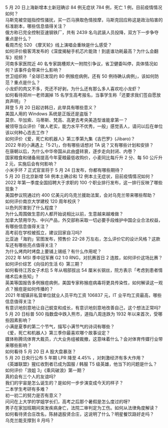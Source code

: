 5 月 20 日上海新增本土新冠确诊 84 例无症状 784 例，死亡 1 例，目前疫情情况如何？  
马斯克被空姐指控性骚扰，买一匹马换取色情按摩，马斯克回应称这是政治陷害的标准剧本，哪些信息值得关注？  
俄方称已完全控制亚速钢铁厂，共有 2439 名乌武装人员投降，双方下一步争夺重点是什么？  
看周杰伦 520 《摩天轮》线上演唱会重映是什么感受？  
如何评价极客湾发布的《深度揭秘手机芯片能效！到底谁功耗最高？为什么会翻车》视频？  
河南多家医院近 40 名专家跳槽郑大一附院引争议，省卫健委叫停，具体情况如何？该事件会带来什么影响？  
世卫组织称「全球已发现约 80 例猴痘病例，还有 50 例待确认病例」，该如何防范？重点是什么？  
小龙虾的肉又不多，壳还不好剥，为什么还有那么多人喜欢吃小龙虾？  
如何看待郑州一老师漏掉 15 名学生高考报名，当事学生称「还要求我们签自愿放弃声明」？  
拜登 5 月 20 日起访韩日，此举具有哪些意义？  
美国人用的 Windows 系统是正版还是盗版？  
莫奈、毕加索、马蒂斯、梵高、高更去考央美造型谁能拿第一？  
被领导当众评价「做人老实，能力水平不优秀，一般」感觉丢人，请问以后在单位该以何种心态去工作？  
如何评价《爱，死亡和机器人》第三季第九集《吉巴罗》(Jibaro)？  
2022 年的小满遇上「5·21」，你有哪些话想对 TA 说？又有哪些计划和安排？  
在唐朝以后，为什么中华帝国从此由盛转衰，逐步走向封闭、内卷？  
国家粮食和储备局提高今年夏粮最低收购价，小麦同比每斤升 2 分、每 50 公斤升 2 元，实施后会有何影响？  
小米手环 7 正式官宣将于 5 月 24 日发布，你都有哪些期待？  
5 月 20 日北京新增 58 例本土确诊和 12 例本土无症状，目前疫情情况如何？  
2022 年第一季度全国招聘大于求职的 100 个职业排行发布，这一排行反映了哪些现象？  
美国参议院通过约 400 亿美元的乌克兰援助法案，会对乌克兰带来哪些帮助？  
如何评价南京大学建校 120 周年校庆？  
以色列厉害到了什么程度？  
为什么周围做生意的人都开始说相比以前，生意越来越难做？  
加拿大禁用华为、中兴产品，外交部称采取一切必要手段维护中国企业合法权益，有哪些信息值得关注？  
高考前在学校被孤立，建议回家自习吗?  
比亚迪「海豹」官图发布，预售价 22-28 万左右，怎么评价它的设计风格？这款车还有哪些亮点值得关注？  
为什么烤肉时烤盘上要铺上锡纸？有什么作用呢？  
2022 年 MSI 季中冠军赛 G2 1:0 RNG，对抗赛首日 2 连胜，如何评价这场比赛？  
如何评价综艺《向往的生活 6》第三期？  
如何看待江苏女子术后 5 年从咽部拔出 54 厘米长钢丝，院方表示「考虑到患者情绪术后未告知」?  
英美等国报告多例猴痘病例，美国专家称猴痘病毒将更具传染性，如何解读这一观点？猴痘是如何传播的？  
2021 年城镇非私营单位就业人员平均工资 106837 元，IT 业平均工资最高，哪些信息值得关注？  
有意识地刻意地让自己蜕变和成长，有意识地刻意地改善自己，这个想法正常吗?  
5 月 20 日标普 500 指数盘中跌入熊市，道指八周连跌为 1932 年以来首次，受哪些因素影响？  
小满是夏季的第二个节气，描写小满节气的诗词有哪些？  
《爱，死亡和机器人》第三季你最喜欢哪个故事设定？  
媒体称腾讯体育大裁员，六大业务组被裁撤，这意味着什么？会对体育传媒行业带来哪些影响？  
如何看待 5 月 20 日 A 股大盘暴涨？  
5 月 20 日央行公布 5 年期 LPR 降至 4.45% ，对刺激经济有多大作用？  
《英雄联盟》猩红收割者已成为国服 / 韩服 T5 级英雄，他当下的问题是什么？  
如何评价「浪姐 3」《乘风破浪》第一期？  
真的会有三个人的友谊吗?  
我们的宇宙是怎么诞生的？是如何一步步演变成今天的样子？  
二本学生考研有多难？  
初一初二的努力是否有意义？  
问问在上大学的学姐学长们，高考之后那个暑假是怎么度过的呀?  
男子在家加班期间突发疾病身亡，法院二审判定为工伤。如何从法律角度解读？  
如何看待贤合庄改名，陈赫退股贤合庄，这说明了什么？明星餐饮路好走吗？  
乌克兰能支撑到 8 月吗？  

